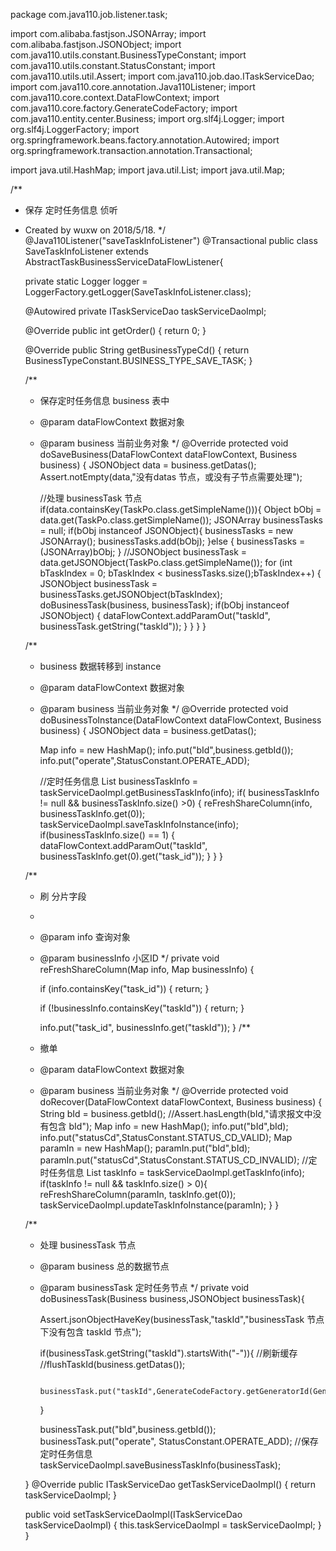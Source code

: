 package com.java110.job.listener.task;

import com.alibaba.fastjson.JSONArray;
import com.alibaba.fastjson.JSONObject;
import com.java110.utils.constant.BusinessTypeConstant;
import com.java110.utils.constant.StatusConstant;
import com.java110.utils.util.Assert;
import com.java110.job.dao.ITaskServiceDao;
import com.java110.core.annotation.Java110Listener;
import com.java110.core.context.DataFlowContext;
import com.java110.core.factory.GenerateCodeFactory;
import com.java110.entity.center.Business;
import org.slf4j.Logger;
import org.slf4j.LoggerFactory;
import org.springframework.beans.factory.annotation.Autowired;
import org.springframework.transaction.annotation.Transactional;

import java.util.HashMap;
import java.util.List;
import java.util.Map;

/**
 * 保存 定时任务信息 侦听
 * Created by wuxw on 2018/5/18.
 */
@Java110Listener("saveTaskInfoListener")
@Transactional
public class SaveTaskInfoListener extends AbstractTaskBusinessServiceDataFlowListener{

    private static Logger logger = LoggerFactory.getLogger(SaveTaskInfoListener.class);

    @Autowired
    private ITaskServiceDao taskServiceDaoImpl;

    @Override
    public int getOrder() {
        return 0;
    }

    @Override
    public String getBusinessTypeCd() {
        return BusinessTypeConstant.BUSINESS_TYPE_SAVE_TASK;
    }

    /**
     * 保存定时任务信息 business 表中
     * @param dataFlowContext 数据对象
     * @param business 当前业务对象
     */
    @Override
    protected void doSaveBusiness(DataFlowContext dataFlowContext, Business business) {
        JSONObject data = business.getDatas();
        Assert.notEmpty(data,"没有datas 节点，或没有子节点需要处理");

        //处理 businessTask 节点
        if(data.containsKey(TaskPo.class.getSimpleName())){
            Object bObj = data.get(TaskPo.class.getSimpleName());
            JSONArray businessTasks = null;
            if(bObj instanceof JSONObject){
                businessTasks = new JSONArray();
                businessTasks.add(bObj);
            }else {
                businessTasks = (JSONArray)bObj;
            }
            //JSONObject businessTask = data.getJSONObject(TaskPo.class.getSimpleName());
            for (int bTaskIndex = 0; bTaskIndex < businessTasks.size();bTaskIndex++) {
                JSONObject businessTask = businessTasks.getJSONObject(bTaskIndex);
                doBusinessTask(business, businessTask);
                if(bObj instanceof JSONObject) {
                    dataFlowContext.addParamOut("taskId", businessTask.getString("taskId"));
                }
            }
        }
    }

    /**
     * business 数据转移到 instance
     * @param dataFlowContext 数据对象
     * @param business 当前业务对象
     */
    @Override
    protected void doBusinessToInstance(DataFlowContext dataFlowContext, Business business) {
        JSONObject data = business.getDatas();

        Map info = new HashMap();
        info.put("bId",business.getbId());
        info.put("operate",StatusConstant.OPERATE_ADD);

        //定时任务信息
        List<Map> businessTaskInfo = taskServiceDaoImpl.getBusinessTaskInfo(info);
        if( businessTaskInfo != null && businessTaskInfo.size() >0) {
            reFreshShareColumn(info, businessTaskInfo.get(0));
            taskServiceDaoImpl.saveTaskInfoInstance(info);
            if(businessTaskInfo.size() == 1) {
                dataFlowContext.addParamOut("taskId", businessTaskInfo.get(0).get("task_id"));
            }
        }
    }


    /**
     * 刷 分片字段
     *
     * @param info         查询对象
     * @param businessInfo 小区ID
     */
    private void reFreshShareColumn(Map info, Map businessInfo) {

        if (info.containsKey("task_id")) {
            return;
        }

        if (!businessInfo.containsKey("taskId")) {
            return;
        }

        info.put("task_id", businessInfo.get("taskId"));
    }
    /**
     * 撤单
     * @param dataFlowContext 数据对象
     * @param business 当前业务对象
     */
    @Override
    protected void doRecover(DataFlowContext dataFlowContext, Business business) {
        String bId = business.getbId();
        //Assert.hasLength(bId,"请求报文中没有包含 bId");
        Map info = new HashMap();
        info.put("bId",bId);
        info.put("statusCd",StatusConstant.STATUS_CD_VALID);
        Map paramIn = new HashMap();
        paramIn.put("bId",bId);
        paramIn.put("statusCd",StatusConstant.STATUS_CD_INVALID);
        //定时任务信息
        List<Map> taskInfo = taskServiceDaoImpl.getTaskInfo(info);
        if(taskInfo != null && taskInfo.size() > 0){
            reFreshShareColumn(paramIn, taskInfo.get(0));
            taskServiceDaoImpl.updateTaskInfoInstance(paramIn);
        }
    }



    /**
     * 处理 businessTask 节点
     * @param business 总的数据节点
     * @param businessTask 定时任务节点
     */
    private void doBusinessTask(Business business,JSONObject businessTask){

        Assert.jsonObjectHaveKey(businessTask,"taskId","businessTask 节点下没有包含 taskId 节点");

        if(businessTask.getString("taskId").startsWith("-")){
            //刷新缓存
            //flushTaskId(business.getDatas());

            businessTask.put("taskId",GenerateCodeFactory.getGeneratorId(GenerateCodeFactory.CODE_PREFIX_taskId));

        }

        businessTask.put("bId",business.getbId());
        businessTask.put("operate", StatusConstant.OPERATE_ADD);
        //保存定时任务信息
        taskServiceDaoImpl.saveBusinessTaskInfo(businessTask);

    }
    @Override
    public ITaskServiceDao getTaskServiceDaoImpl() {
        return taskServiceDaoImpl;
    }

    public void setTaskServiceDaoImpl(ITaskServiceDao taskServiceDaoImpl) {
        this.taskServiceDaoImpl = taskServiceDaoImpl;
    }
}
